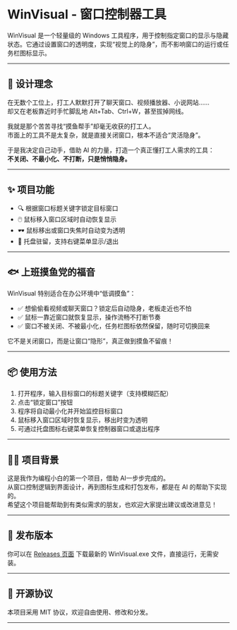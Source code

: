 # WinVisual - 窗口控制器工具

WinVisual 是一个轻量级的 Windows 工具程序，用于控制指定窗口的显示与隐藏状态。它通过设置窗口的透明度，实现“视觉上的隐身”，而不影响窗口的运行或任务栏图标显示。

---

## 🎯 设计理念

在无数个工位上，打工人默默打开了聊天窗口、视频播放器、小说网站……  
却又在老板靠近时手忙脚乱地 Alt+Tab、Ctrl+W，甚至拔掉网线。

我就是那个苦苦寻找“摸鱼帮手”却毫无收获的打工人。  
市面上的工具不是太复杂，就是直接关闭窗口，根本不适合“灵活隐身”。

于是我决定自己动手，借助 AI 的力量，打造一个真正懂打工人需求的工具：  
**不关闭、不最小化、不打断，只是悄悄隐身。**

---

## ✨ 项目功能

- 🔍 根据窗口标题关键字锁定目标窗口
- 🖱️ 鼠标移入窗口区域时自动恢复显示
- 🕶️ 鼠标移出或窗口失焦时自动变为透明
- 🧭 托盘驻留，支持右键菜单显示/退出

---

## 🐟 上班摸鱼党的福音

WinVisual 特别适合在办公环境中“低调摸鱼”：

- ✅ 想偷偷看视频或聊天窗口？锁定后自动隐身，老板走近也不怕
- ✅ 鼠标一靠近窗口就恢复显示，操作流畅不打断节奏
- ✅ 窗口不被关闭、不被最小化，任务栏图标依然保留，随时可切换回来

它不是关闭窗口，而是让窗口“隐形”，真正做到摸鱼不留痕！

---

## 📦 使用方法

1. 打开程序，输入目标窗口的标题关键字（支持模糊匹配）
2. 点击“锁定窗口”按钮
3. 程序将自动最小化并开始监控目标窗口
4. 鼠标移入窗口区域时恢复显示，移出时变为透明
5. 可通过托盘图标右键菜单恢复控制器窗口或退出程序

---

## 🧑‍💻 项目背景

这是我作为编程小白的第一个项目，借助 AI一步步完成的。  
从窗口控制逻辑到界面设计，再到图标生成和打包发布，都是在 AI 的帮助下实现的。  
希望这个项目能帮助到有类似需求的朋友，也欢迎大家提出建议或改进意见！

---

## 📁 发布版本

你可以在 [Releases 页面](https://github.com/cgiaol/WinVisual/releases) 下载最新的 WinVisual.exe 文件，直接运行，无需安装。

---

## 📜 开源协议

本项目采用 MIT 协议，欢迎自由使用、修改和分发。

---
